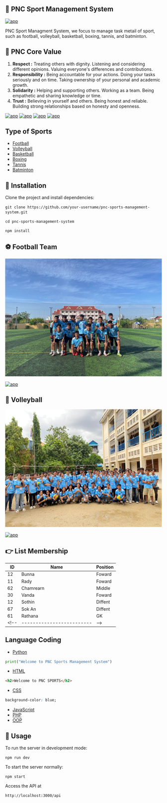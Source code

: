 ## 🏅​​​​​​​​​​ **PNC Sport Management System**

[![app](https://img.shields.io/badge/Sport_Management-PNC_Sport-green)](https://www.passerellesnumeriques.org/what-we-do/cambodia/)

PNC Sport Managment System, we focus to manage task metail of sport, such as football, volleyball, basketball, boxing, tannis, and batminton.

## 🔑 **PNC Core Value**
1. **Respect :** Treating others with dignity. Listening and considering different opinions. Valuing everyone's differences and contributions.
2. **Responsibility :** Being accountable for your actions. Doing your tasks seriously and on time. Taking ownership of your personal and academic growth.
3. **Solidarity :** Helping and supporting others. Working as a team. Being empathetic and sharing knowledge or time.
4. **Trust :** Believing in yourself and others. 
Being honest and reliable. Building strong relationships based on honesty and openness.

[![app](https://img.shields.io/badge/Respect-core_value-green)](https://www.passerellesnumeriques.org/what-we-do/cambodia/)
[![app](https://img.shields.io/badge/Responsibility-core_value-orange)](https://www.passerellesnumeriques.org/what-we-do/cambodia/)
[![app](https://img.shields.io/badge/Solidarity-core_value-green)](https://www.passerellesnumeriques.org/what-we-do/cambodia/)
[![app](https://img.shields.io/badge/Trust-core_value-orange)](https://www.passerellesnumeriques.org/what-we-do/cambodia/)

## **Type of Sports**
- [Football](#Football) 
- [Volleyball](#Volleyball)
- [Basketball](#Basketball)
- [Boxing](#Boxing)
- [Tannis](#Tannis)
- [Batminton](#Batminton)

## 🚀 **Installation**
Clone the project and install dependencies:

```bask
git clone https://github.com/your-username/pnc-sports-management-system.git
```
```bask
cd pnc-sports-management-system
```
```bask
npm install
```

## ⚽ **Football Team**
![football](football.png)

[![app](https://img.shields.io/badge/Find_More-blue)](https://www.passerellesnumeriques.org/what-we-do/cambodia/)


## 🏐 **Volleyball**
![volleyball](./volleyball.png)

[![app](https://img.shields.io/badge/Find_More-blue)](https://www.passerellesnumeriques.org/what-we-do/cambodia/)

## 👉 List Membership
|ID | Name      | Position| 
|---|-----------|---------|
|12 | Bunna     | Foward  |
|11 | Rady      | Foward  |
|62 | Chamrearn | Middle  |
|30 | Vanda     | Foward  |
|12 | Sothin    | Diffent |
|67 | Sok An    | Diffent |
|61 | Rathana   | GK      |
<!-- |-------------------------| -->

## **Language Coding**
- [Python](#Python)
```python
print("Welcome to PNC Sports Management System")
```

- [HTML](#HTML)
```html
<h2>Welcome to PNC SPORTS</h2>
```
- [CSS](#CSS)
```css
background-color: blue;
```
- [JavaScript](#JavaScript)
- [PHP](#PHP)
- [OOP](#OOP)

## **🔧 Usage**
To run the server in development mode:
```bask
npm run dev
```
To start the server normally:
```bask
npm start
```
Access the API at
```bask
http://localhost:3000/api
```
